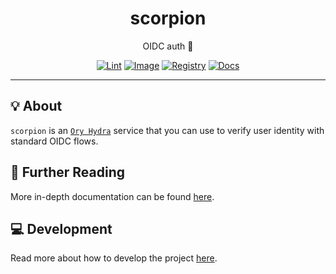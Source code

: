 <h1 align="center">scorpion</h1>

<div align="center">

OIDC auth 🪪

[![Lint](https://github.com/radio-aktywne/scorpion/actions/workflows/lint.yaml/badge.svg)](https://github.com/radio-aktywne/scorpion/actions/workflows/lint.yaml)
[![Image](https://github.com/radio-aktywne/scorpion/actions/workflows/image.yaml/badge.svg)](https://github.com/radio-aktywne/scorpion/actions/workflows/image.yaml)
[![Registry](https://github.com/radio-aktywne/scorpion/actions/workflows/registry.yaml/badge.svg)](https://github.com/radio-aktywne/scorpion/actions/workflows/registry.yaml)
[![Docs](https://github.com/radio-aktywne/scorpion/actions/workflows/docs.yaml/badge.svg)](https://github.com/radio-aktywne/scorpion/actions/workflows/docs.yaml)

</div>

---

## 💡 About

`scorpion` is an [`Ory Hydra`](https://www.ory.sh/hydra) service
that you can use to verify user identity with standard OIDC flows.

## 📄 Further Reading

More in-depth documentation can be found
[here](https://radio-aktywne.github.io/scorpion).

## 💻 Development

Read more about how to develop the project
[here](https://github.com/radio-aktywne/scorpion/blob/main/CONTRIBUTING.md).
